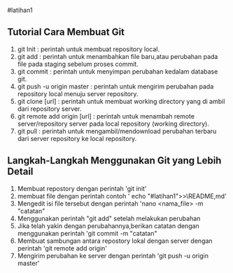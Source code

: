 #latihan1
## Tutorial Cara Membuat Git
1. git Init : perintah untuk membuat repository local.
2. git add : perintah untuk menambahkan file baru,atau perubahan pada file pada staging sebelum proses commit.
3. git commit : perintah untuk menyimpan perubahan kedalam database git.
4. git push -u origin master : perintah untuk mengirim perubahan pada repository local menuju server repository.
5. git clone [url] : perintah untuk membuat working directory yang di ambil dari repository server.
6. git remote add origin [url] : perintah untuk menambah remote server/repository server pada local repository (working directory).
7. git pull : perintah untuk mengambil/mendownload perubahan terbaru dari server repository ke local repository.

## Langkah-Langkah Menggunakan Git yang Lebih Detail
1. Membuat repostory dengan perintah 'git init'
2. membuat file dengan perintah contoh ' echo "#latihan1">>\README,md'
3. Mengedit isi file tersebut dengan perintah 'nano <nama_file> -m "catatan"
4. Menggunakan perintah "git add" setelah melakukan perubahan
5. Jika telah yakin dengan perubahannya,berikan catatan dengan menggunakan perintah 'git commit -m "catatan"
6. Membuat sambungan antara repostory lokal dengan server dengan perintah 'git remote add origin'
7. Mengirim perubahan ke server dengan perintah 'git push -u origin master'
